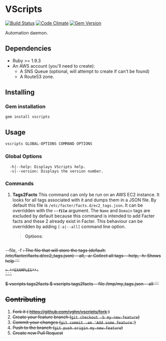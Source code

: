 # VScripts
  [![Build Status](https://travis-ci.org/vghn/vscripts.svg?branch=master)](https://travis-ci.org/vghn/vscripts)
  [![Code Climate](https://codeclimate.com/github/vghn/vscripts.png)](https://codeclimate.com/github/vghn/vscripts)
  [![Gem Version](https://badge.fury.io/rb/vscripts.svg)](http://badge.fury.io/rb/vscripts)

Automation daemon.

## Dependencies
- Ruby >= 1.9.3
- An AWS account (you'll need to create):
  - A SNS Queue (optional, will attempt to create if can't be found)
  - A Route53 zone.

## Installing

### Gem installation
`gem install vscripts`


## Usage

```
vscripts GLOBAL-OPTIONS COMMAND OPTIONS
```


### Global Options
```
  -h|--help: Displays VScripts help.
  -v|--version: Displays the version number.
```


### Commands

1. **Tags2Facts**
  This command can only be run on an AWS EC2 instance. It looks for all tags
associated with it and dumps them in a JSON file. By default this file is
`/etc/facter/facts.d/ec2_tags.json`. It can be overridden with the
***`--file`*** argument.
The `Name` and `Domain` tags are excluded by default because this command is
intended to add Facter facts and these 2 already exist in Facter. This behaviour
can be overridden by adding `[-a|--all]` command line option.

    > **Options**:
    ```
--file, -f <s>: The file that will store the tags (default:
                /etc/facter/facts.d/ec2_tags.json)
--all,  -a: Collect all tags
--help, -h: Shows help
    ```

    > **EXAMPLES**:
    ```
$ vscripts tags2facts
$ vscripts tags2facts --file /tmp/my_tags.json --all
    ```


## Contributing

1. Fork it ( https://github.com/vghn/vscripts/fork )
2. Create your feature branch (`git checkout -b my-new-feature`)
3. Commit your changes (`git commit -am 'Add some feature'`)
4. Push to the branch (`git push origin my-new-feature`)
5. Create new Pull Request
